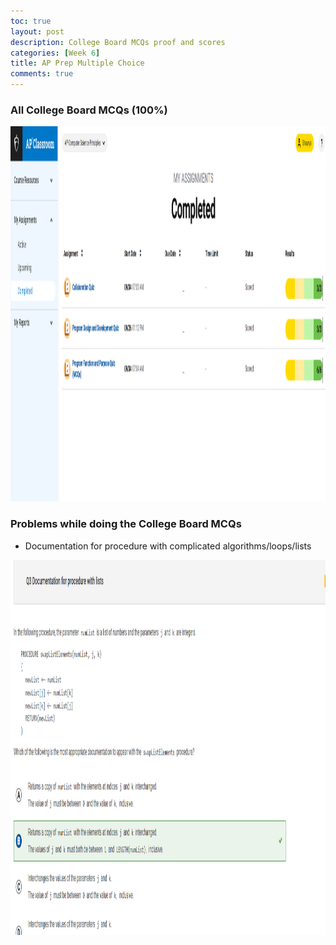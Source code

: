 ```yaml
---
toc: true
layout: post
description: College Board MCQs proof and scores
categories: [Week 6]
title: AP Prep Multiple Choice
comments: true
--- 
```


### All College Board MCQs (100%)

<img class="card-img-top" src="/images/testprep.png" alt="Python Development" height="600">


### Problems while doing the College Board MCQs

- Documentation for procedure with complicated algorithms/loops/lists


<img class="card-img-top" src="/images/testprepdifficulty.png" alt="Python Development" height="600">
